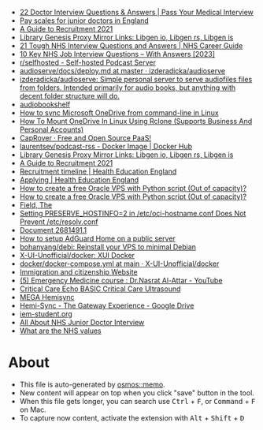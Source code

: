 - [22 Doctor Interview Questions & Answers | Pass Your Medical Interview](https://passmyinterview.com/doctor-interview/)
- [Pay scales for junior doctors in England](https://www.bma.org.uk/pay-and-contracts/pay/junior-doctors-pay-scales/pay-scales-for-junior-doctors-in-england)
- [A Guide to Recruitment 2021](https://medibuddy.co.uk/gp-stage-3/a-guide-to-gp-recruitment/)
- [Library Genesis Proxy Mirror Links: Libgen io, Libgen rs, Libgen is](https://libgen.onl/library-genesis/)
- [21 Tough NHS Interview Questions and Answers | NHS Career Guide](https://passmyinterview.com/21-tough-nhs-interview-questions-and-answers/)
- [10 Key NHS Job Interview Questions – With Answers [2023]](https://www.wikijob.co.uk/interview-advice/interview-questions/nhs-interview-questions)
- [r/selfhosted - Self-hosted Podcast Server](https://www.reddit.com/r/selfhosted/comments/rkco8w/selfhosted_podcast_server/)
- [audioserve/docs/deploy.md at master · izderadicka/audioserve](https://github.com/izderadicka/audioserve/blob/master/docs/deploy.md)
- [izderadicka/audioserve: Simple personal server to serve audiofiles files from folders.  Intended primarily for audio books, but anything with decent folder structure will do.](https://github.com/izderadicka/audioserve)
- [audiobookshelf](https://www.audiobookshelf.org/guides/)
- [How to sync Microsoft OneDrive from command-line in Linux](https://www.fosslinux.com/24391/how-to-sync-microsoft-onedrive-from-command-line-in-linux.htm)
- [How To Mount OneDrive In Linux Using Rclone (Supports Business And Personal Accounts)](https://www.linuxuprising.com/2018/07/how-to-mount-onedrive-in-linux-using.html)
- [CapRover · Free and Open Source PaaS!](https://caprover.com/)
- [laurentsev/podcast-rss - Docker Image | Docker Hub](https://hub.docker.com/r/laurentsev/podcast-rss)
- [Library Genesis Proxy Mirror Links: Libgen io, Libgen rs, Libgen is](https://libgen.onl/library-genesis/)
- [A Guide to Recruitment 2021](https://medibuddy.co.uk/gp-stage-3/a-guide-to-gp-recruitment/)
- [Recruitment timeline | Health Education England](https://medical.hee.nhs.uk/medical-training-recruitment/medical-specialty-training/general-practice-gp/how-to-apply-for-gp-specialty-training/gp-specialty-training-recruitment/general-practice-recruitment-timeline)
- [Applying | Health Education England](https://medical.hee.nhs.uk/medical-training-recruitment/medical-specialty-training/general-practice-gp/how-to-apply-for-gp-specialty-training/gp-specialty-training-recruitment/applying-for-general-practice)
- [How to create a free Oracle VPS with Python script (Out of capacity)?](https://www.hintdesk.com/2022/01/15/how-to-create-a-free-oracle-vps-with-python-script-out-of-capacity/)
- [How to create a free Oracle VPS with Python script (Out of capacity)?](https://www.hintdesk.com/2022/01/15/how-to-create-a-free-oracle-vps-with-python-script-out-of-capacity/)
- [Field, The](https://www.goodreads.com/book/show/320132.Field_The)
- [	Setting PRESERVE_HOSTINFO=2 in /etc/oci-hostname.conf Does Not Prevent /etc/resolv.conf ](https://support.oracle.com/epmos/faces/DocumentDisplay?_afrLoop=544067183253484&parent=EXTERNAL_SEARCH&sourceId=PROBLEM&id=2507035.1&_afrWindowMode=0&_adf.ctrl-state=177mi4kpem_151)
- [Document  2681491.1](https://support.oracle.com/epmos/faces/DocumentDisplay?_afrLoop=544048732319435&parent=EXTERNAL_SEARCH&sourceId=PROBLEM&id=2681491.1&_afrWindowMode=0&_adf.ctrl-state=177mi4kpem_102)
- [How to setup AdGuard Home on a public server](https://adguard.com/en/blog/adguard-home-on-public-server.html)
- [bohanyang/debi: Reinstall your VPS to minimal Debian](https://github.com/bohanyang/debi)
- [X-UI-Unofficial/docker: XUI Docker](https://github.com/X-UI-Unofficial/docker)
- [docker/docker-compose.yml at main · X-UI-Unofficial/docker](https://github.com/X-UI-Unofficial/docker/blob/main/docker-compose.yml)
- [Immigration and citizenship Website](https://immi.homeaffairs.gov.au:443/visas/getting-a-visa/visa-listing/skilled-work-regional-provisional-491/application)
- [(5) Emergency Medicine course : Dr.Nasrat Al-Attar - YouTube](https://www.youtube.com/playlist?list=PL8hRTj-TN8_Lv4NC5oGxAWaJXs9i7EFZ3)
- [Critical Care Echo
BASIC Critical Care Ultrasound](https://www.youtube.com/playlist?list=PLFcbgXf4-MinC5rr6R1vOXQ_uW7ouXc3o)
- [MEGA Hemisync](https://mega.nz/folder/Iug2BJJQ#lvv4Gh8YxPLYLt_8kNqz2g)
- [Hemi-Sync - The Gateway Experience - Google Drive](https://drive.google.com/drive/folders/1vZJg5oJvfYVwWryJh05pfkZTV0cnd026)
- [iem-student.org](https://soundcloud.com/iem-student)
- [All About NHS Junior Doctor Interview](https://www.youtube.com/watch?v=sQzhqwFAM1w)
- [What are the NHS values](https://www.nhsprofessionals.nhs.uk/nhs-staffing-pool-hub/working-in-healthcare/what-are-the-nhs-values)

# About

- This file is auto-generated by [osmos::memo](https://github.com/osmoscraft/osmosmemo).
- New content will appear on top when you click "save" button in the tool.
- When this file gets longer, you can search use <kbd>Ctrl</kbd> + <kbd>F</kbd>, or <kbd>Command</kbd> + <kbd>F</kbd> on Mac.
- To capture now content, activate the extension with <kbd>Alt</kbd> + <kbd>Shift</kbd> + <kbd>D</kbd>
